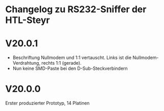 
Changelog zu RS232-Sniffer der HTL-Steyr
========================================


# V20.0.1
* Beschriftung Nullmodem und 1:1 vertauscht. Links ist die Nullmodem-Verdrahtung, rechts 1:1 (gerade). 
* Nun keine SMD-Paste bei den D-Sub-Steckverbindern 


# V20.0.0
Erster produzierter Prototyp, 14 Platinen
